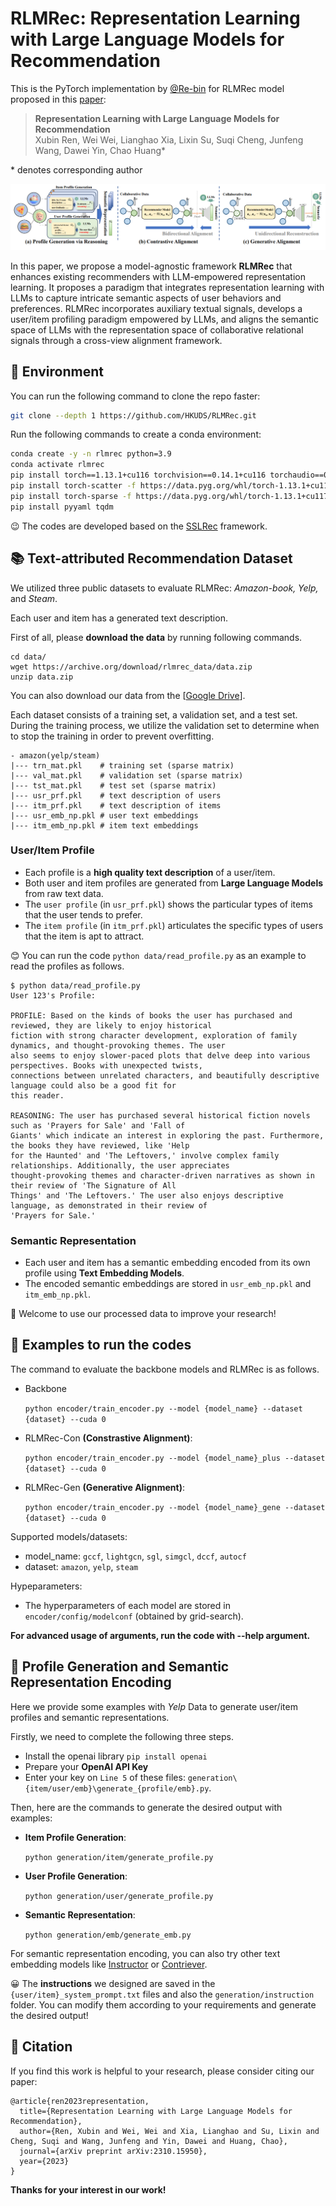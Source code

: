 # RLMRec: Representation Learning with Large Language Models for Recommendation

 This is the PyTorch implementation by <a href='https://github.com/Re-bin'>@Re-bin</a> for RLMRec model proposed in this [paper](https://arxiv.org/abs/2310.15950):

 >**Representation Learning with Large Language Models for Recommendation**  
 >Xubin Ren, Wei Wei, Lianghao Xia, Lixin Su, Suqi Cheng, Junfeng Wang, Dawei Yin, Chao Huang*


\* denotes corresponding author
<p align="center">
<img src="RLMRec.png" alt="RLMRec" />
</p>

In this paper, we propose a model-agnostic framework **RLMRec** that enhances existing recommenders with LLM-empowered representation learning. It proposes a paradigm that integrates representation learning with LLMs to capture intricate semantic aspects of user behaviors and preferences. RLMRec incorporates auxiliary textual signals, develops a user/item profiling paradigm empowered by LLMs, and aligns the semantic space of LLMs with the representation space of collaborative relational signals through a cross-view alignment framework.

## 📝 Environment
You can run the following command to clone the repo faster:
```bash
git clone --depth 1 https://github.com/HKUDS/RLMRec.git
```

Run the following commands to create a conda environment:

```bash
conda create -y -n rlmrec python=3.9
conda activate rlmrec
pip install torch==1.13.1+cu116 torchvision==0.14.1+cu116 torchaudio==0.13.1 --extra-index-url https://download.pytorch.org/whl/cu116
pip install torch-scatter -f https://data.pyg.org/whl/torch-1.13.1+cu117.html
pip install torch-sparse -f https://data.pyg.org/whl/torch-1.13.1+cu117.html
pip install pyyaml tqdm
```

😉 The codes are developed based on the [SSLRec](https://github.com/HKUDS/SSLRec) framework.

## 📚 Text-attributed Recommendation Dataset

We utilized three public datasets to evaluate RLMRec:  *Amazon-book, Yelp,* and *Steam*.

Each user and item has a generated text description.

First of all, please **download the data** by running following commands.
 ```
 cd data/
 wget https://archive.org/download/rlmrec_data/data.zip
 unzip data.zip
 ```
You can also download our data from the [[Google Drive](https://drive.google.com/file/d/1PzePFsBcYofG1MV2FisFLBM2lMytbMdW/view?usp=drive_link
)].


Each dataset consists of a training set, a validation set, and a test set. During the training process, we utilize the validation set to determine when to stop the training in order to prevent overfitting.
```
- amazon(yelp/steam)
|--- trn_mat.pkl    # training set (sparse matrix)
|--- val_mat.pkl    # validation set (sparse matrix)
|--- tst_mat.pkl    # test set (sparse matrix)
|--- usr_prf.pkl    # text description of users
|--- itm_prf.pkl    # text description of items
|--- usr_emb_np.pkl # user text embeddings
|--- itm_emb_np.pkl # item text embeddings
```

### User/Item Profile
- Each profile is a **high quality text description** of a user/item.
- Both user and item profiles are generated from **Large Language Models** from raw text data.
- The `user profile` (in `usr_prf.pkl`) shows the particular types of items that the user tends to prefer. 
- The `item profile` (in `itm_prf.pkl`) articulates the specific types of users that the item is apt to attract. 

😊 You can run the code `python data/read_profile.py` as an example to read the profiles as follows.
```
$ python data/read_profile.py
User 123's Profile:

PROFILE: Based on the kinds of books the user has purchased and reviewed, they are likely to enjoy historical
fiction with strong character development, exploration of family dynamics, and thought-provoking themes. The user 
also seems to enjoy slower-paced plots that delve deep into various perspectives. Books with unexpected twists, 
connections between unrelated characters, and beautifully descriptive language could also be a good fit for 
this reader.

REASONING: The user has purchased several historical fiction novels such as 'Prayers for Sale' and 'Fall of 
Giants' which indicate an interest in exploring the past. Furthermore, the books they have reviewed, like 'Help 
for the Haunted' and 'The Leftovers,' involve complex family relationships. Additionally, the user appreciates 
thought-provoking themes and character-driven narratives as shown in their review of 'The Signature of All 
Things' and 'The Leftovers.' The user also enjoys descriptive language, as demonstrated in their review of 
'Prayers for Sale.'
```

### Semantic Representation
- Each user and item has a semantic embedding encoded from its own profile using **Text Embedding Models**.
- The encoded semantic embeddings are stored in `usr_emb_np.pkl` and `itm_emb_np.pkl`.

🤗 Welcome to use our processed data to improve your research!

## 🚀 Examples to run the codes

The command to evaluate the backbone models and RLMRec is as follows. 

  - Backbone 

    ```python encoder/train_encoder.py --model {model_name} --dataset {dataset} --cuda 0```   

  - RLMRec-Con **(Constrastive Alignment)**:

    ```python encoder/train_encoder.py --model {model_name}_plus --dataset {dataset} --cuda 0```

  - RLMRec-Gen **(Generative Alignment)**:

    ```python encoder/train_encoder.py --model {model_name}_gene --dataset {dataset} --cuda 0```

Supported models/datasets:

* model_name:  `gccf`, `lightgcn`, `sgl`, `simgcl`, `dccf`, `autocf`
* dataset: `amazon`, `yelp`, `steam`

Hypeparameters:

* The hyperparameters of each model are stored in `encoder/config/modelconf` (obtained by grid-search).

 **For advanced usage of arguments, run the code with --help argument.**

## 🔮 Profile Generation and Semantic Representation Encoding
Here we provide some examples with *Yelp* Data to generate user/item profiles and semantic representations.

Firstly, we need to complete the following three steps.
- Install the openai library `pip install openai`
- Prepare your **OpenAI API Key**
- Enter your key on `Line 5` of these files: `generation\{item/user/emb}\generate_{profile/emb}.py`.

Then, here are the commands to generate the desired output with examples:

  - **Item Profile Generation**:

    ```python generation/item/generate_profile.py```   

  - **User Profile Generation**:

    ```python generation/user/generate_profile.py```

  - **Semantic Representation**:

    ```python generation/emb/generate_emb.py```

For semantic representation encoding, you can also try other text embedding models like [Instructor](https://github.com/xlang-ai/instructor-embedding) or [Contriever](https://github.com/facebookresearch/contriever).

😀 The **instructions** we designed are saved in the `{user/item}_system_prompt.txt` files and also the `generation/instruction` folder. You can modify them according to your requirements and generate the desired output!

## 🌟 Citation
If you find this work is helpful to your research, please consider citing our paper:
```
@article{ren2023representation,
  title={Representation Learning with Large Language Models for Recommendation},
  author={Ren, Xubin and Wei, Wei and Xia, Lianghao and Su, Lixin and Cheng, Suqi and Wang, Junfeng and Yin, Dawei and Huang, Chao},
  journal={arXiv preprint arXiv:2310.15950},
  year={2023}
}
```

**Thanks for your interest in our work!**
